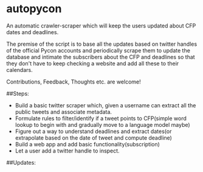 # autopycon
An automatic crawler-scraper which will keep the users updated about CFP dates and deadlines. 

The premise of the script is to base all the updates based on twitter handles of the official Pycon accounts and periodically scrape them to update the database and intimate the subscribers about the CFP and deadlines so that they don't have to keep checking a website and add all these to their calendars. 

Contributions, Feedback, Thoughts etc. are welcome!

##Steps:
- Build a basic twitter scraper which, given a username can extract all the public tweets and associate metadata.
- Formulate rules to filter/identify if a tweet points to CFP(simple word lookup to begin with and gradually move to a language model maybe)
- Figure out a way to understand deadlines and extract dates(or extrapolate based on the date of tweet and compute deadline)
- Build a web app and add basic functionality(subscription)
- Let a user add a twitter handle to inspect.

##Updates: 


